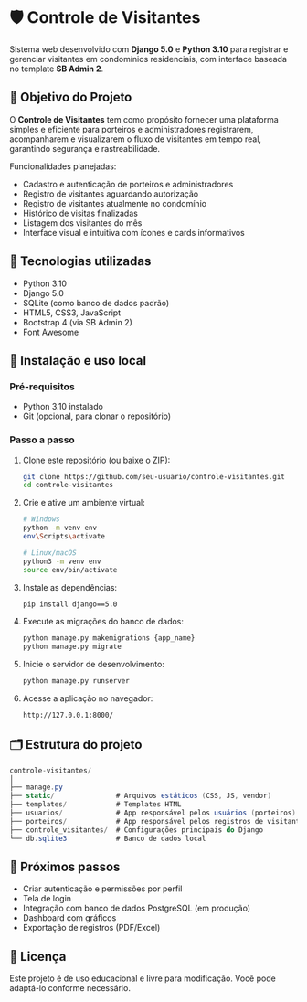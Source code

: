 # 🛡️ Controle de Visitantes

Sistema web desenvolvido com **Django 5.0** e **Python 3.10** para registrar e gerenciar visitantes em condomínios residenciais, com interface baseada no template **SB Admin 2**.

## 🎯 Objetivo do Projeto

O **Controle de Visitantes** tem como propósito fornecer uma plataforma simples e eficiente para porteiros e administradores registrarem, acompanharem e visualizarem o fluxo de visitantes em tempo real, garantindo segurança e rastreabilidade.

Funcionalidades planejadas:

- Cadastro e autenticação de porteiros e administradores
- Registro de visitantes aguardando autorização
- Registro de visitantes atualmente no condomínio
- Histórico de visitas finalizadas
- Listagem dos visitantes do mês
- Interface visual e intuitiva com ícones e cards informativos

## 🧰 Tecnologias utilizadas

- Python 3.10
- Django 5.0
- SQLite (como banco de dados padrão)
- HTML5, CSS3, JavaScript
- Bootstrap 4 (via SB Admin 2)
- Font Awesome

## 🚀 Instalação e uso local

### Pré-requisitos

- Python 3.10 instalado
- Git (opcional, para clonar o repositório)

### Passo a passo

1. Clone este repositório (ou baixe o ZIP):

   ```bash
   git clone https://github.com/seu-usuario/controle-visitantes.git
   cd controle-visitantes
   ```

2. Crie e ative um ambiente virtual:
  
   ```bash
   # Windows
   python -m venv env
   env\Scripts\activate
   ```
  
   ```bash
   # Linux/macOS
   python3 -m venv env
   source env/bin/activate
   ```

3. Instale as dependências:

   ```bash
   pip install django==5.0
   ```

4. Execute as migrações do banco de dados:

   ```bash
   python manage.py makemigrations {app_name}
   python manage.py migrate
   ```

5. Inicie o servidor de desenvolvimento:

   ```bash
   python manage.py runserver
   ```

6. Acesse a aplicação no navegador:

   ```bash
   http://127.0.0.1:8000/
   ```

## 🗂️ Estrutura do projeto
   ```c#
   controle-visitantes/
   │
   ├── manage.py
   ├── static/               # Arquivos estáticos (CSS, JS, vendor)
   ├── templates/            # Templates HTML
   ├── usuarios/             # App responsável pelos usuários (porteiros)
   ├── porteiros/            # App responsável pelos registros de visitantes
   ├── controle_visitantes/  # Configurações principais do Django
   └── db.sqlite3            # Banco de dados local
   ```

## 📌 Próximos passos
* Criar autenticação e permissões por perfil
* Tela de login
* Integração com banco de dados PostgreSQL (em produção)
* Dashboard com gráficos
* Exportação de registros (PDF/Excel)

## 📄 Licença
Este projeto é de uso educacional e livre para modificação. Você pode adaptá-lo conforme necessário.

